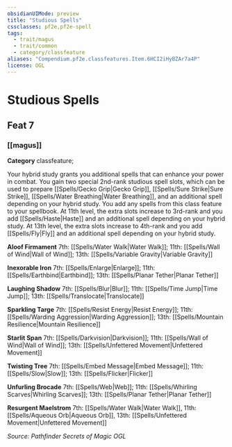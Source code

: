 ```yaml
---
obsidianUIMode: preview
title: "Studious Spells"
cssclasses: pf2e,pf2e-spell
tags:
  - trait/magus
  - trait/common
  - category/classfeature
aliases: "Compendium.pf2e.classfeatures.Item.6HCI2iHyBZAr7a4P"
license: OGL
---
```

# Studious Spells
## Feat 7
### [[magus]]

**Category** classfeature; 




Your hybrid study grants you additional spells that can enhance your power in combat. You gain two special 2nd-rank studious spell slots, which can be used to prepare [[Spells/Gecko Grip|Gecko Grip]], [[Spells/Sure Strike|Sure Strike]], [[Spells/Water Breathing|Water Breathing]], and an additional spell depending on your hybrid study. You add any spells from this class feature to your spellbook. At 11th level, the extra slots increase to 3rd-rank and you add [[Spells/Haste|Haste]] and an additional spell depending on your hybrid study. At 13th level, the extra slots increase to 4th-rank and you add [[Spells/Fly|Fly]] and an additional spell depending on your hybrid study.

**Aloof Firmament** 7th: [[Spells/Water Walk|Water Walk]]; 11th: [[Spells/Wall of Wind|Wall of Wind]]; 13th: [[Spells/Variable Gravity|Variable Gravity]]

**Inexorable Iron** 7th: [[Spells/Enlarge|Enlarge]]; 11th: [[Spells/Earthbind|Earthbind]]; 13th: [[Spells/Planar Tether|Planar Tether]]

**Laughing Shadow** 7th: [[Spells/Blur|Blur]]; 11th: [[Spells/Time Jump|Time Jump]]; 13th: [[Spells/Translocate|Translocate]]

**Sparkling Targe** 7th: [[Spells/Resist Energy|Resist Energy]]; 11th: [[Spells/Warding Aggression|Warding Aggression]]; 13th: [[Spells/Mountain Resilience|Mountain Resilience]]

**Starlit Span** 7th: [[Spells/Darkvision|Darkvision]]; 11th: [[Spells/Wall of Wind|Wall of Wind]]; 13th: [[Spells/Unfettered Movement|Unfettered Movement]]

**Twisting Tree** 7th: [[Spells/Embed Message|Embed Message]]; 11th: [[Spells/Slow|Slow]]; 13th: [[Spells/Flicker|Flicker]]

**Unfurling Brocade** 7th: [[Spells/Web|Web]]; 11th: [[Spells/Whirling Scarves|Whirling Scarves]]; 13th: [[Spells/Planar Tether|Planar Tether]]

**Resurgent Maelstrom** 7th: [[Spells/Water Walk|Water Walk]], 11th: [[Spells/Aqueous Orb|Aqueous Orb]], 13th: [[Spells/Unfettered Movement|Unfettered Movement]]

*Source: Pathfinder Secrets of Magic*
*OGL*